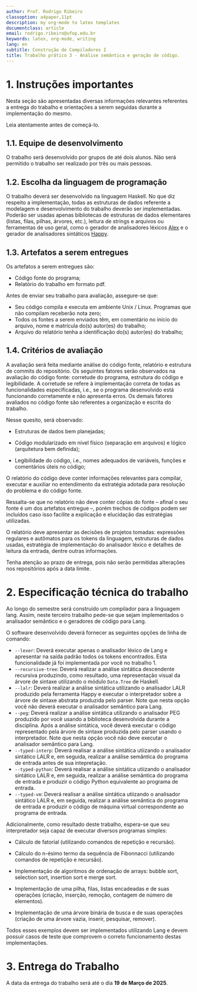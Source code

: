 ```yaml
---
author: Prof. Rodrigo Ribeiro
classoption: a4paper,11pt
description: my org-mode to latex templates
documentclass: article
email: rodrigo.ribeiro@ufop.edu.br
keywords: latex, org-mode, writing
lang: en
subtitle: Construção de Compiladores I
title: Trabalho prático 3 - Análise semântica e geração de código.
---
```


# 1. Instruções importantes

Nesta seção são apresentadas diversas informações relevantes referentes
a entrega do trabalho e orientações a serem seguidas durante a
implementação do mesmo.

Leia atentamente antes de começá-lo.

## 1.1. Equipe de desenvolvimento

O trabalho será desenvolvido por grupos de até dois alunos. Não será
permitido o trabalho ser realizado por três ou mais pessoas.

## 1.2. Escolha da linguagem de programação

O trabalho deverá ser desenvolvido na linguagem Haskell. No que diz
respeito a implementação, todas as estruturas de dados referente a
modelagem e desenvolvimento do trabalho deverão ser implementadas.
Poderão ser usadas apenas bibliotecas de estruturas de dados elementares
(listas, filas, pilhas, árvores, etc.), leitura de strings e arquivos ou
ferramentas de uso geral, como o gerador de analisadores léxicos
[Alex](https://haskell-alex.readthedocs.io/en/latest/) e o gerador de 
analisadores sintáticos [Happy](https://github.com/haskell/happy).

## 1.3. Artefatos a serem entregues

Os artefatos a serem entregues são:

- Código fonte do programa;
- Relatório do trabalho em formato pdf.

Antes de enviar seu trabalho para avaliação, assegure-se que:

- Seu código compila e executa em ambiente Unix / Linux. Programas que
  não compilam receberão nota zero;
- Todos os fontes a serem enviados têm, em comentário no início do
  arquivo, nome e matrícula do(s) autor(es) do trabalho;
- Arquivo do relatório tenha a identificação do(s) autor(es) do
  trabalho;

## 1.4. Critérios de avaliação

A avaliação será feita mediante análise do código fonte, relatório e
estrutura de commits do repositório. Os seguintes fatores serão
observados na avaliação do código fonte: corretude do programa,
estrutura do código e legibilidade. A corretude se refere à
implementação correta de todas as funcionalidades especificadas, i.e.,
se o programa desenvolvido está funcionando corretamente e não apresenta
erros. Os demais fatores avaliados no código fonte são referentes a
organização e escrita do trabalho.

Nesse quesito, será observado:

- Estruturas de dados bem planejadas;

- Código modularizado em nível físico (separação em arquivos) e lógico
  (arquitetura bem definida);

- Legibilidade do código, i.e., nomes adequados de variáveis, funções e
  comentários úteis no código;

O relatório do código deve conter informações relevantes para compilar,
executar e auxiliar no entendimento da estratégia adotada para resolução
do problema e do código fonte.

Ressalta-se que no relatório não deve conter cópias do fonte – afinal o
seu fonte é um dos artefatos entregue –, porém trechos de códigos podem
ser incluídos caso isso facilite a explicação e elucidação das
estratégias utilizadas.

O relatório deve apresentar as decisões de projetos tomadas: expressões
regulares e autômatos para os tokens da linguagem, estruturas de dados
usadas, estratégia de implementação do analisador léxico e detalhes de
leitura da entrada, dentre outras informações.

Tenha atenção ao prazo de entrega, pois não serão permitidas alterações
nos repositórios após a data limite.

# 2. Especificação técnica do trabalho

Ao longo do semestre será construído um compilador para a linguagem
lang. Assim, neste terceiro trabalho pede-se que sejam implementados o
analisador semântico e o geradores de código para Lang. 

O software desenvolvido deverá fornecer as seguintes opções de linha 
de comando:

* `--lexer`: Deverá executar apenas o analisador léxico de Lang e 
apresentar na saída padrão todos os tokens encontrados. Esta funcionalidade
já foi implementada por você no trabalho 1.
* `--recursive-tree`: Deverá realizar a análise sintática descendente 
recursiva produzindo, como resultado, uma representação visual da árvore 
de sintaxe utilizando o módulo `Data.Tree` de Haskell.
* `--lalr`: Deverá realizar a análise sintática utilizando o analisador LALR 
produzido pela ferramenta Happy e executar o interpretador sobre a árvore 
de sintaxe abstrata produzida pelo parser. Note que nesta opção você não 
deverá executar o analisador semântico para Lang. 
* `--peg`: Deverá realizar a análise sintática utilizando o  analisador PEG 
produzido por você usando a biblioteca desenvolvida durante a disciplina. 
Após a análise sintática, você deverá executar o código representado pela 
árvore de sintaxe produzida pelo parser usando o interpretador. Note que 
nesta opção você não deve executar o analisador semântico para Lang.
* `--typed-interp`: Deverá realisar a análise sintática utiizando o 
analisador sintático LALR e, em seguida, realizar a análise semântica 
do programa de entrada antes de sua intepretação.
* `--typed-python`: Deverá realisar a análise sintática utiizando o 
analisador sintático LALR e, em seguida, realizar a análise semântica 
do programa de entrada e produzir o código Python equivalente ao programa de 
entrada.
* `--typed-vm`: Deverá realisar a análise sintática utiizando o 
analisador sintático LALR e, em seguida, realizar a análise semântica 
do programa de entrada e produzir o código  de máquina virtual correspondente 
ao programa de  entrada.

Adicionalmente, como resultado deste trabalho, espera-se que seu 
interpretador seja capaz de executar diversos programas simples:

- Cálculo de fatorial (utilizando comandos de repetição e recursão).

- Cálculo do n-ésimo termo da sequência de Fibonnacci (utilizando 
comandos de repetição e recursão).

- Implementação de algoritmos de ordenação de arrays: bubble sort, 
selection sort, insertion sort e merge sort.

- Implementação de uma pilha, filas, listas encadeadas e de suas operações 
(criação, inserção, remoção, contagem de número de elementos).

- Implementação de uma árvore binária de busca e de suas operações (criação de
  uma árvore vazia, inserir, pesquisar, remover).

Todos esses exemplos devem ser implementados utilizando Lang e devem possuir
casos de teste que comprovem o correto funcionamento destas implementações.


# 3. Entrega do Trabalho

A data da entrega do trabalho será até o dia **19 de Março de
2025**.

